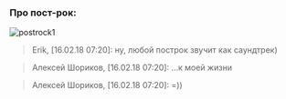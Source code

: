### Про пост-рок:

![postrock1](https://et1a1nen.github.com/thriftbox/images/postrock1.png)

> Erik, [16.02.18 07:20]: 
> ну, любой построк звучит как саундтрек)

> Алексей Шориков, [16.02.18 07:20]: 
> ...к моей жизни

> Алексей Шориков, [16.02.18 07:20]: 
> =))
